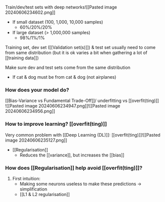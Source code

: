 Train/dev/test sets with deep networks![[Pasted image 20240606234602.png]]
- If small dataset (100, 1,000, 10,000 samples)
	- 60%/20%/20%
- If large dataset (> 1,000,000 samples)
	- 98%/1%/1%

Training set, dev set ([[Validation set(s)]]) & test set usually need to come from same distribution (but it is ok varies a bit when gathering a lot of [[training data]])

Make sure dev and test sets come from the same distribution
- If cat & dog must be from cat & dog (not airplanes)
### How does your model do?
[[Bias-Variance vs Fundamental Trade-Off]]/ underfitting vs [[overfit(ting)]]
![[Pasted image 20240606234947.png]]![[Pasted image 20240606234956.png]]
### How to improve learning? [[overfit(ting)]]
Very common problem with [[Deep Learning (DL)]]: [[overfit(ting)]]![[Pasted image 20240606235127.png]]
- [[Regularisation]]
	- Reduces the [[variance]], but increases the [[bias]]
### How does [[Regularisation]] help avoid [[overfit(ting)]]?
1. First intuition:
	- Making some neurons useless to make these predictions $\rightarrow$ simplification
	- [[L1 & L2 regularisation]]
	
